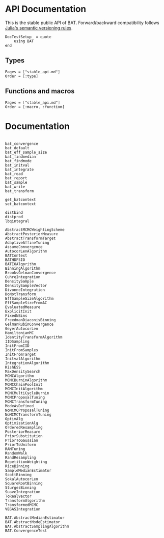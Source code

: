 # API Documentation

This is the stable public API of BAT. Forward/backward compatibility follows
[Julia's semantic versioning rules](https://julialang.github.io/Pkg.jl/v1/compatibility/).


```@meta
DocTestSetup  = quote
    using BAT
end
```

## Types

```@index
Pages = ["stable_api.md"]
Order = [:type]
```

## Functions and macros

```@index
Pages = ["stable_api.md"]
Order = [:macro, :function]
```

# Documentation


```@docs

bat_convergence
bat_default
bat_eff_sample_size
bat_findmedian
bat_findmode
bat_initval
bat_integrate
bat_read
bat_report
bat_sample
bat_write
bat_transform

get_batcontext
set_batcontext

distbind
distprod
lbqintegral

AbstractMCMCWeightingScheme
AbstractPosteriorMeasure
AbstractTransformTarget
AdaptiveAffineTuning
AssumeConvergence
AutocorLenAlgorithm
BATContext
BATHDF5IO
BATIOAlgorithm
BinningAlgorithm
BrooksGelmanConvergence
CuhreIntegration
DensitySample
DensitySampleVector
DivonneIntegration
DoNotTransform
EffSampleSizeAlgorithm
EffSampleSizeFromAC
EvaluatedMeasure
ExplicitInit
FixedNBins
FreedmanDiaconisBinning
GelmanRubinConvergence
GeyerAutocorLen
HamiltonianMC
IdentityTransformAlgorithm
IIDSampling
InitFromIID
InitFromSamples
InitFromTarget
InitvalAlgorithm
IntegrationAlgorithm
KishESS
MaxDensitySearch
MCMCAlgorithm
MCMCBurninAlgorithm
MCMCChainPoolInit
MCMCInitAlgorithm
MCMCMultiCycleBurnin
MCMCProposalTuning
MCMCTransformTuning
ModeAsDefined
NoMCMCProposalTuning
NoMCMCTransformTuning
OptimAlg
OptimizationAlg
OrderedResampling
PosteriorMeasure
PriorSubstitution
PriorToGaussian
PriorToUniform
RAMTuning
RandomWalk
RandResampling
RepetitionWeighting
RiceBinning
SampleMedianEstimator
ScottBinning
SokalAutocorLen
SquareRootBinning
SturgesBinning
SuaveIntegration
ToRealVector
TransformAlgorithm
TransformedMCMC
VEGASIntegration

BAT.AbstractMedianEstimator
BAT.AbstractModeEstimator
BAT.AbstractSamplingAlgorithm
BAT.ConvergenceTest
```
